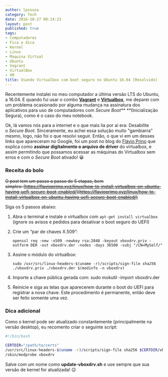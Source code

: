 ```yaml
---
author: lpsouza
category: Tech
date: 2016-10-27 00:14:23
layout: post
published: true
tags:
- Computadores
- Fica a dica
- Kernel
- Linux
- Maquina Virtual
- Ubuntu
- Vagrant
- VirtualBox
- VM
title: Usando Virtualbox com boot seguro no Ubuntu 16.04 [Resolvido]
---
```


Recentemente instalei no meu computador a última versão LTS do Ubuntu, a 16.04. E quando fui usar o combo [**Vagrant**](https://www.vagrantup.com/) e [**Virtualbox**](https://www.virtualbox.org/), me deparei com um problema ocasionado por alguma mudança na assinatura dos aplicativos para uso de computadores com _Secure Boot** **_(Inicialização Segura), como é o caso do meu notebook.

Ok, lá vamos nós para a internet e o que mais lia por aí era: Desabilite o _Secure Boot_. Sinceramente, eu achei essa solução muito "gambiarra" mesmo, logo, não foi o que resolvi seguir. Então, o que vi em um desses links que apareceram no Google, foi um post no blog do [Flávio Prino](https://flavioprimo.xyz/) que explica como **assinar digitalmente o arquivo de driver** do virtualbox, e assim permitindo que possamos acessar as máquinas do Virtualbox sem erros e com o _Secure Boot_ ativado! 😀

### Receita do bolo

~~O post tem um passo a passo de 5 etapas, bem simples: [https://flavioprimo.xyz/linux/how-to-install-virtualbox-on-ubuntu-having-uefi-secure-boot-enabled/](https://flavioprimo.xyz/linux/how-to-install-virtualbox-on-ubuntu-having-uefi-secure-boot-enabled/)~~

Siga os 5 passos abaixo:

1. Abra o terminal e instale o virtualbox com `apt-get install virtualbox` (ignore os avisos e pedidos para desativar o boot seguro do UEFI)
2. Crie um “par de chaves X.509”:
  
    `openssl req -new -x509 -newkey rsa:2048 -keyout vboxdrv.priv -outform DER -out vboxdrv.der -nodes -days 36500 -subj "/CN=MySelf/"`
3. Assine o módulo do virtualbox:
  
    `sudo /usr/src/linux-headers-$(uname -r)/scripts/sign-file sha256 ./vboxdrv.priv ./vboxdrv.der $(modinfo -n vboxdrv)`
4. Importe a chave pública gerada com: sudo mokutil -import vboxdrv.der
5. Reinicie e siga as telas que aparecerem durante o boot do UEFI para registrar a nova chave. Este procedimento é permanente, então deve ser feito somente uma vez.

### Dica adicional

Como o kernel pode ser atualizado constantemente (principalmente na versão desktop), eu recomento criar o seguinte script:

```bash
#!/bin/bash

CERTDIR="/path/to/certs"
/usr/src/linux-headers-$(uname -r)/scripts/sign-file sha256 $CERTDIR/vboxdrv.priv $CERTDIR/vboxdrv.der $(modinfo -n vboxdrv)
/sbin/modprobe vboxdrv
```

Salve com um nome como **update-vboxdrv.sh** e use sempre que sua versão de kernel for atualizada! 😉